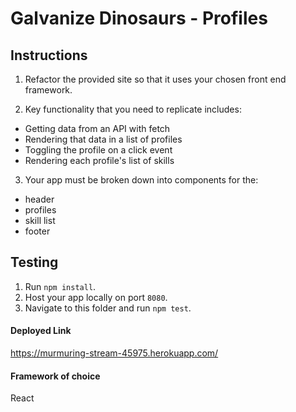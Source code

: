# Galvanize Dinosaurs - Profiles

## Instructions

1. Refactor the provided site so that it uses your chosen front end framework.

2. Key functionality that you need to replicate includes:
  - Getting data from an API with fetch
  - Rendering that data in a list of profiles
  - Toggling the profile on a click event
  - Rendering each profile's list of skills

3. Your app must be broken down into components for the:
  - header
  - profiles
  - skill list
  - footer

## Testing

1. Run `npm install`.
2. Host your app locally on port `8080`.
3. Navigate to this folder and run `npm test`.

#### Deployed Link
https://murmuring-stream-45975.herokuapp.com/ 

#### Framework of choice
React